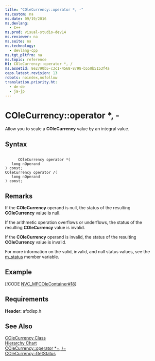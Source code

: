 ```yaml
---
title: "COleCurrency::operator *, -"
ms.custom: na
ms.date: 09/19/2016
ms.devlang: 
  - C++
ms.prod: visual-studio-dev14
ms.reviewer: na
ms.suite: na
ms.technology: 
  - devlang-cpp
ms.tgt_pltfrm: na
ms.topic: reference
H1: COleCurrency::operator *, /
ms.assetid: 8e2790b5-c3c1-4568-8798-b550b5153f4a
caps.latest.revision: 13
robots: noindex,nofollow
translation.priority.ht: 
  - de-de
  - ja-jp
---
```

# COleCurrency::operator *, -
Allow you to scale a **COleCurrency** value by an integral value.  
  
## Syntax  
  
```  
  
      COleCurrency operator *(  
   long nOperand   
) const;  
COleCurrency operator /(  
   long nOperand   
) const;  
```  
  
## Remarks  
 If the **COleCurrency** operand is null, the status of the resulting **COleCurrency** value is null.  
  
 If the arithmetic operation overflows or underflows, the status of the resulting **COleCurrency** value is invalid.  
  
 If the **COleCurrency** operand is invalid, the status of the resulting **COleCurrency** value is invalid.  
  
 For more information on the valid, invalid, and null status values, see the [m_status](../vs140/COleCurrency--m_status.md) member variable.  
  
## Example  
 [!CODE [NVC_MFCOleContainer#18](../CodeSnippet/VS_Snippets_Cpp/NVC_MFCOleContainer#18)]  
  
## Requirements  
 **Header:** afxdisp.h  
  
## See Also  
 [COleCurrency Class](../vs140/COleCurrency-Class.md)   
 [Hierarchy Chart](../vs140/Hierarchy-Chart.md)   
 [COleCurrency::operator *=, /=](../vs140/COleCurrency--operator--=---=.md)   
 [COleCurrency::GetStatus](../vs140/COleCurrency--GetStatus.md)